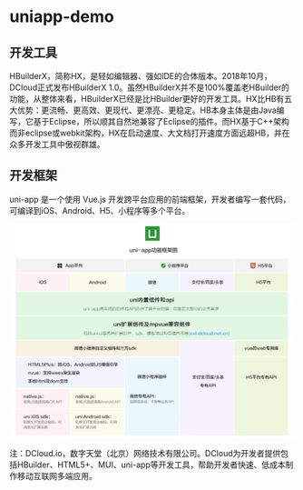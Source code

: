 # uniapp-demo
## 开发工具
HBuilderX，简称HX，是轻如编辑器、强如IDE的合体版本。2018年10月，DCloud正式发布HBuilderX 1.0。虽然HBuilderX并不是100%覆盖老HBuilder的功能，从整体来看，HBuilderX已经是比HBuilder更好的开发工具。HX比HB有五大优势：更流畅、更高效、更现代、更漂亮、更稳定。HB本身主体是由Java编写，它基于Eclipse，所以顺其自然地兼容了Eclipse的插件。而HX基于C++架构而非eclipse或webkit架构，HX在启动速度、大文档打开速度方面远超HB，并在众多开发工具中傲视群雄。

## 开发框架
uni-app 是一个使用 Vue.js 开发跨平台应用的前端框架，开发者编写一套代码，可编译到iOS、Android、H5、小程序等多个平台。

![](./static/uni0124.png)

注：DCloud.io，数字天堂（北京）网络技术有限公司。DCloud为开发者提供包括HBuilder、HTML5+、MUI、uni-app等开发工具，帮助开发者快速、低成本制作移动互联网多端应用。